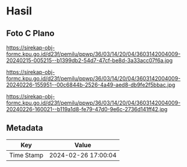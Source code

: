 # Hasil

## Foto C Plano

https://sirekap-obj-formc.kpu.go.id/d23f/pemilu/ppwp/36/03/14/20/04/3603142004009-20240215-005215--b1399db2-54d7-47cf-be8d-3a33acc07f6a.jpg

https://sirekap-obj-formc.kpu.go.id/d23f/pemilu/ppwp/36/03/14/20/04/3603142004009-20240226-155951--00c6844b-2526-4a49-aed8-db9fe2f5bbac.jpg

https://sirekap-obj-formc.kpu.go.id/d23f/pemilu/ppwp/36/03/14/20/04/3603142004009-20240226-160021--b119a1d8-fe79-47d0-9e6c-2736d141ff42.jpg


## Metadata

| Key        | Value               |
| ---------- | ------------------- |
| Time Stamp | 2024-02-26 17:00:04 |



